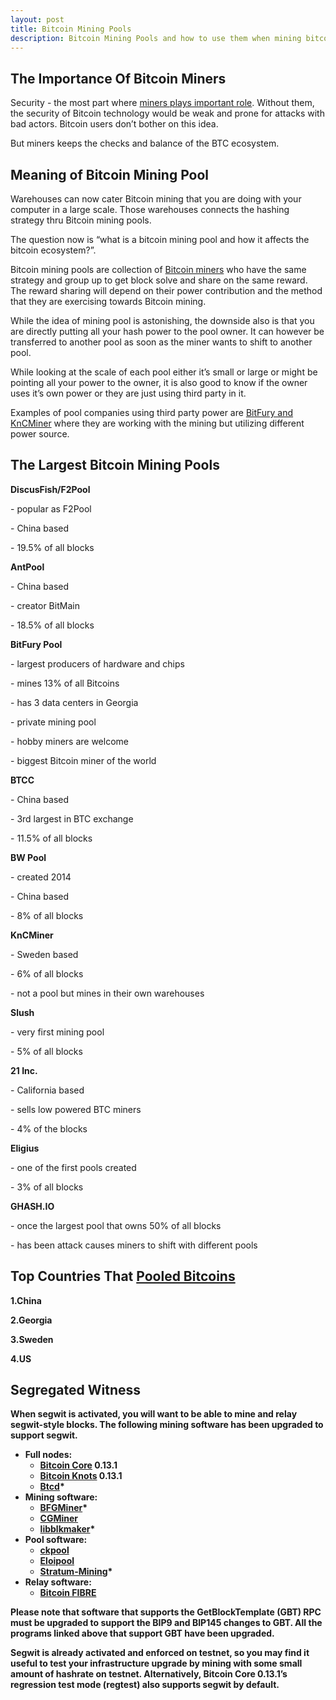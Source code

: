 ```yaml
---
layout: post
title: Bitcoin Mining Pools
description: Bitcoin Mining Pools and how to use them when mining bitcoin.
---
```


<h2>The Importance Of Bitcoin Miners</h2>

<p>Security - the most part where <a href="/cloud/">miners plays important role</a>. Without them, the security of Bitcoin technology would be weak and prone for attacks with bad actors. Bitcoin users don’t bother on this idea. </p>

<p>But miners keeps the checks and balance of the BTC ecosystem.</p>

<h2>Meaning of Bitcoin Mining Pool</h2>

<p>Warehouses can now cater Bitcoin mining that you are doing with your computer in a large scale. Those warehouses connects the hashing strategy thru Bitcoin mining pools. </p>

<p>The question now is “what is a bitcoin mining pool and how it affects the bitcoin ecosystem?”.</p>

<p>Bitcoin mining pools are collection of <a href="/software/">Bitcoin miners</a> who have the same strategy and group up to get block solve and share on the same reward. The reward sharing will depend on their power contribution and the method that they are exercising towards Bitcoin mining. </p>

<p>While the idea of mining pool is astonishing, the downside also is that you are directly putting all your hash power to the pool owner. It can however be transferred to another pool as soon as the miner wants to shift to another pool.</p>

<p>While looking at the scale of each pool either it’s small or large or might be pointing all your power to the owner, it is also good to know if the owner uses it’s own power or they are just using third party in it. </p>

<p>Examples of pool companies using third party power are <a href="/hardware/">BitFury and KnCMiner</a> where they are working with the mining but utilizing different power source.</p>

<h2>The Largest Bitcoin Mining Pools</h2>

<p><strong>DiscusFish/F2Pool</strong></p>
<p>- popular as F2Pool</p>
<p>- China based</p>
<p>- 19.5% of all blocks</p>

<p><strong>AntPool</strong></p>
<p>- China based</p>
<p>- creator BitMain</p>
<p>- 18.5% of all blocks</p>

<p><strong>BitFury Pool</strong></p>
<p>- largest producers of hardware and chips</p>
<p>- mines 13% of all Bitcoins</p>
<p>- has 3 data centers in Georgia</p>
<p>- private mining pool</p>
<p>- hobby miners are welcome</p>
<p>- biggest Bitcoin miner of the world</p>

<p><strong>BTCC</strong></p>
<p>- China based</p>
<p>- 3rd largest in BTC exchange</p>
<p>- 11.5% of all blocks</p>

<p><strong>BW Pool</strong></p>
<p>- created 2014</p>
<p>- China based</p>
<p>- 8% of all blocks</p>

<p><strong>KnCMiner</strong></p>
<p>- Sweden based</p>
<p>- 6% of all blocks</p>
<p>- not a pool but mines in their own warehouses</p>

<p><strong>Slush</strong></p>
<p>- very first mining pool</p>
<p>- 5% of all blocks</p>

<p><strong>21 Inc.</strong></p>
<p>- California based</p>
<p>- sells low powered BTC miners</p>
<p>- 4% of the blocks</p>

<p><strong>Eligius</strong></p>
<p>- one of the first pools created</p>
<p>- 3% of all blocks</p>

<p><strong>GHASH.IO</strong></p>
<p>- once the largest pool that owns 50% of all blocks</p>
<p>- has been attack causes miners to shift with different pools</p>

<h2><strong>Top Countries That <a href="/blog/">Pooled Bitcoins</a></h2>

<p>1.China</p>
<p>2.Georgia</p>
<p>3.Sweden</p>
<p>4.US</p>

<h2>Segregated Witness</h2>
<p>When segwit is activated, you will want to be able to mine and relay segwit-style blocks. The following mining software has been upgraded to support segwit.</p>
<ul>
<li>Full nodes:
<ul>
<li><a href="https://bitcoin.org/en/download">Bitcoin Core</a> 0.13.1</li>
<li><a href="http://bitcoinknots.org/">Bitcoin Knots</a> 0.13.1</li>
<li><a href="https://github.com/btcsuite/btcd/pull/656">Btcd</a>*</li>
</ul>
</li>
<li>Mining software:
<ul>
<li><a href="https://github.com/luke-jr/bfgminer">BFGMiner</a>*</li>
<li><a href="https://github.com/ckolivas/cgminer">CGMiner</a></li>
<li><a href="https://github.com/bitcoin/libblkmaker/pull/6">libblkmaker</a>*</li>
</ul>
</li>
<li>Pool software:
<ul>
<li><a href="https://bitbucket.org/ckolivas/ckpool">ckpool</a></li>
<li><a href="https://github.com/luke-jr/eloipool">Eloipool</a></li>
<li><a href="https://github.com/slush0/stratum-mining/pull/16">Stratum-Mining</a>*</li>
</ul>
</li>
<li>Relay software:
<ul>
<li><a href="http://bitcoinfibre.org/">Bitcoin FIBRE</a></li>
</ul>
</li>
</ul>
<p>Please note that software that supports the GetBlockTemplate (GBT) RPC must be upgraded to support the BIP9 and BIP145 changes to GBT. All the programs linked above that support GBT have been upgraded.</p>
<p>Segwit is already activated and enforced on testnet, so you may find it useful to test your infrastructure upgrade by mining with some small amount of hashrate on testnet. Alternatively, Bitcoin Core 0.13.1’s regression test mode (regtest) also supports segwit by default.</p>
